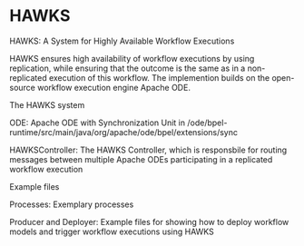 # HAWKS
HAWKS: A System for Highly Available Workflow Executions

HAWKS ensures high availability of workflow executions by using replication, while ensuring that the outcome is the same as in a non-replicated execution of this workflow. The implemention builds on the open-source workflow execution engine Apache ODE. 



The HAWKS system

ODE: Apache ODE with Synchronization Unit in /ode/bpel-runtime/src/main/java/org/apache/ode/bpel/extensions/sync

HAWKSController: The HAWKS Controller, which is responsbile for routing messages between multiple Apache ODEs participating in a replicated workflow execution



Example files

Processes: Exemplary processes

Producer and Deployer: Example files for showing how to deploy workflow models and trigger workflow executions using HAWKS